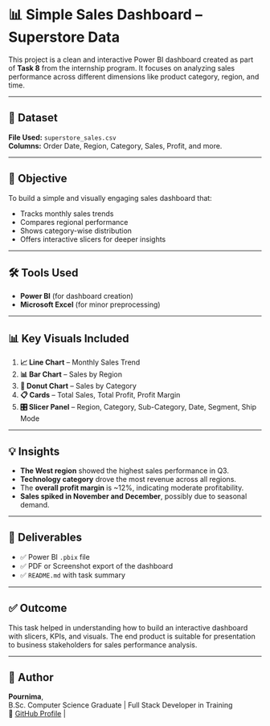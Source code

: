 # 📊 Simple Sales Dashboard – Superstore Data

This project is a clean and interactive Power BI dashboard created as part of **Task 8** from the internship program. It focuses on analyzing sales performance across different dimensions like product category, region, and time.

---

## 📁 Dataset
**File Used:** `superstore_sales.csv`  
**Columns:** Order Date, Region, Category, Sales, Profit, and more.

---

## 🎯 Objective
To build a simple and visually engaging sales dashboard that:
- Tracks monthly sales trends
- Compares regional performance
- Shows category-wise distribution
- Offers interactive slicers for deeper insights

---

## 🛠️ Tools Used
- **Power BI** (for dashboard creation)
- **Microsoft Excel** (for minor preprocessing)

---

## 📊 Key Visuals Included
1. **📈 Line Chart** – Monthly Sales Trend
2. **📊 Bar Chart** – Sales by Region
3. **🍩 Donut Chart** – Sales by Category
4. **📋 Cards** – Total Sales, Total Profit, Profit Margin
5. **🎛️ Slicer Panel** – Region, Category, Sub-Category, Date, Segment, Ship Mode

---

## 💡 Insights
- **The West region** showed the highest sales performance in Q3.
- **Technology category** drove the most revenue across all regions.
- The **overall profit margin** is ~12%, indicating moderate profitability.
- **Sales spiked in November and December**, possibly due to seasonal demand.

---

## 📎 Deliverables
- ✅ Power BI `.pbix` file 
- ✅ PDF or Screenshot export of the dashboard
- ✅ `README.md` with task summary

---


## ✅ Outcome
This task helped in understanding how to build an interactive dashboard with slicers, KPIs, and visuals. The end product is suitable for presentation to business stakeholders for sales performance analysis.

---

## 🧠 Author
**Pournima**,  
B.Sc. Computer Science Graduate | Full Stack Developer in Training  
🔗 [GitHub Profile](https://github.com/Pournima87) | 

